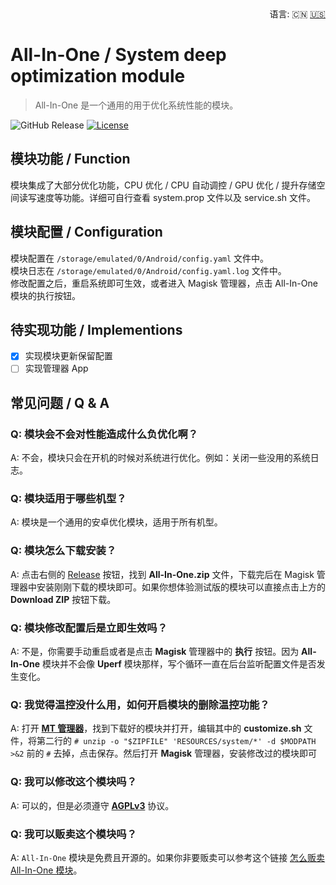 <div align="right">
  语言:
  🇨🇳
  <a title="英语" href="./README.en.md">🇺🇸</a>
</div>

# All-In-One / System deep optimization module
> All-In-One 是一个通用的用于优化系统性能的模块。

![GitHub Release](https://img.shields.io/github/v/release/JustLikeCheese/Magisk_All-In-One)
[![License](https://img.shields.io/badge/License-AGPL%20v3-blue.svg)](https://www.gnu.org/licenses/agpl-3.0)

## 模块功能 / Function
模块集成了大部分优化功能，CPU 优化 / CPU 自动调控 / GPU 优化 / 提升存储空间读写速度等功能。详细可自行查看 system.prop 文件以及 service.sh 文件。

## 模块配置 / Configuration
模块配置在 `/storage/emulated/0/Android/config.yaml` 文件中。  
模块日志在 `/storage/emulated/0/Android/config.yaml.log` 文件中。  
修改配置之后，重启系统即可生效，或者进入 Magisk 管理器，点击 All-In-One 模块的执行按钮。

## 待实现功能 / Implementions
- [x] 实现模块更新保留配置
- [ ] 实现管理器 App

## 常见问题 / Q & A

### Q: 模块会不会对性能造成什么负优化啊？
A: 不会，模块只会在开机的时候对系统进行优化。例如：关闭一些没用的系统日志。

### Q: 模块适用于哪些机型？
A: 模块是一个通用的安卓优化模块，适用于所有机型。

### Q: 模块怎么下载安装？
A: 点击右侧的 [Release]([GitHub](https://github.com/JustLikeCheese/Magisk_All-In-One/releases/latest)) 按钮，找到 **All-In-One.zip** 文件，下载完后在 Magisk 管理器中安装刚刚下载的模块即可。如果你想体验测试版的模块可以直接点击上方的 **Download ZIP** 按钮下载。

### Q: 模块修改配置后是立即生效吗？
A: 不是，你需要手动重启或者是点击 **Magisk** 管理器中的 **执行** 按钮。因为 **All-In-One** 模块并不会像 **Uperf** 模块那样，写个循环一直在后台监听配置文件是否发生变化。

### Q: 我觉得温控没什么用，如何开启模块的删除温控功能？
A: 打开 [**MT 管理器**](https://mt2.cn/download/)，找到下载好的模块并打开，编辑其中的 **customize.sh** 文件，将第二行的 `# unzip -o "$ZIPFILE" 'RESOURCES/system/*' -d $MODPATH >&2` 前的 `#` 去掉，点击保存。然后打开 **Magisk** 管理器，安装修改过的模块即可

### Q: 我可以修改这个模块吗？
A: 可以的，但是必须遵守 [**AGPLv3**](https://www.gnu.org/licenses/agpl-3.0) 协议。

### Q: 我可以贩卖这个模块吗？
A: `All-In-One` 模块是免费且开源的。如果你非要贩卖可以参考这个链接 [怎么贩卖 All-In-One 模块](https://www.baidu.com/s?ie=utf-8&wd=%E6%88%B7%E5%8F%A3%E6%9C%AC%E5%B0%B1%E6%88%91%E4%B8%80%E4%B8%AA%E4%BA%BA%E6%80%8E%E4%B9%88%E5%8A%9E)。


